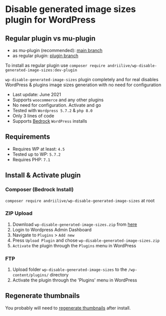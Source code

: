 # Disable generated image sizes plugin for WordPress

## Regular plugin vs mu-plugin

- as mu-plugin (recommended): [main branch](https://github.com/andriilive/wp-disable-generated-image-sizes)
- as regular plugin: [plugin branch](https://github.com/andriilive/wp-disable-generated-image-sizes/tree/plugin)

To install as regular plugin use `composer require andriilive/wp-disable-generated-image-sizes:dev-plugin`

`wp-disable-generated-image-sizes` plugin completely and for real disables WordPress &amp; plugins image sizes generation with no need for configuration

+  Last update: June 2021
+  Supports `woocommerce` and any other plugins
+  No need for configuration. Activate and go
+  Tested with `Wordpress 5.7.2` & `php 8.0`
+  Only 3 lines of code
+  Supports [Bedrock](https://roots.io/bedrock) `WordPress` installs

## Requirements

- Requires WP at least: `4.5`
- Tested up to WP: `5.7.2`
- Requires PHP: `7.1`

## Install & Activate plugin

### Composer (Bedrock Install)

`composer require andriilive/wp-disable-generated-image-sizes` at root

### ZIP Upload

1. Download `wp-disable-generated-image-sizes.zip` from [here](https://github.com/andriilive/wp-disable-generated-image-sizes/archive/refs/tags/0.1.0.zip)
2. Login to Wordpress Admin Dashboard
2. Navigate to `Plugins` > `Add new`
3. Press `Upload Plugin` and chose `wp-disable-generated-image-sizes.zip`
2. `Activate` the plugin through the `Plugins` menu in WordPress

### FTP

1. Upload folder `wp-disable-generated-image-sizes` to the `/wp-content/plugins/` directory
2. Activate the plugin through the 'Plugins' menu in WordPress

## Regenerate thumbnails

You probably will need to [regenerate thumbnails](https://wordpress.org/search/regenerate+thumbnails) after install.
